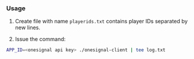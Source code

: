 ### Usage

1. Create file with name `playerids.txt` contains player IDs separated by new lines.

2. Issue the command:
```bash
APP_ID=<onesignal api key> ./onesignal-client | tee log.txt
```
